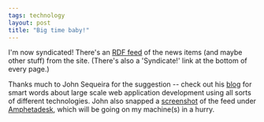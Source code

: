 ```yaml
---
tags: technology
layout: post
title: "Big time baby!"
---
```




<p>I'm now syndicated! There's an <a href="/raw/cwinters.rdf">RDF feed</a> of the news items (and maybe other stuff) from the site. (There's also a 'Syndicate!' link at the bottom of every page.)</p>

<p>Thanks much to John Sequeira for the suggestion -- check out his <a href="http://radio.weblogs.com/0103492/">blog</a> for smart words about large scale web application development using all sorts of different technologies. John also snapped a <a href="/images/cw_rdf.jpg">screenshot</a> of the feed under <a href="http://www.disobey.com/amphetadesk/">Amphetadesk</a>, which will be going on my machine(s) in a hurry.</p>



